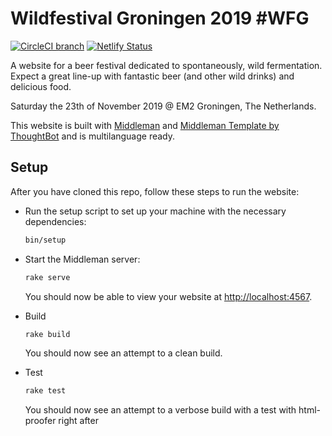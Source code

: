 # Wildfestival Groningen 2019 #WFG

[![CircleCI branch](https://img.shields.io/circleci/project/github/RonaldDijkstra/wildfestivalgroningen/master.svg)](https://circleci.com/gh/RonaldDijkstra/wildfestivalgroningen) [![Netlify Status](https://api.netlify.com/api/v1/badges/0a564ece-5dea-4338-b9b1-333824808bbb/deploy-status)](https://app.netlify.com/sites/wildfestivalgroningen/deploys)

A website for a beer festival dedicated to spontaneously, wild fermentation.
Expect a great line-up with fantastic beer (and other wild drinks) and delicious food.

Saturday the 23th of November 2019 @ EM2 Groningen, The Netherlands.

This website is built with [Middleman](https://middlemanapp.com/) and [Middleman Template by ThoughtBot](https://github.com/thoughtbot/middleman-template) and is multilanguage ready.

## Setup

After you have cloned this repo, follow these steps to run the website:

-   Run the setup script to set up your machine with the necessary dependencies:

    ```bash
    bin/setup
    ```

-   Start the Middleman server:

    ```bash
    rake serve
    ```

    You should now be able to view your website at <http://localhost:4567>.

-   Build

    ```bash
    rake build
    ```

    You should now see an attempt to a clean build.

-   Test

    ```bash
    rake test
    ```

    You should now see an attempt to a verbose build with a test with html-proofer right after
